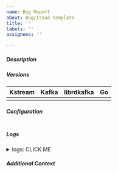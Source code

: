 ```yaml
---
name: Bug Report
about: Bug/Issue template
title: ''
labels: ''
assignees: ''

---
```


##### Description

<!-- A clear description of the bug and how to reproduce it. -->

##### Versions

<!-- Please specify real version numbers or git SHAs. -->

| Kstream | Kafka | librdkafka | Go  |
| ------ | ----- | --- | --- |
|        |       |     |     |

##### Configuration

<!-- What configuration values are you using for KStream? -->

```go

```

##### Logs

<!-- If applicable, add logs from Kstream and/or Kafka to help explain your problem.
You can set `config.Logger` to a debug level to capture Kstream debug output. 

import (
	"github.com/tryfix/log"
)

config.Logger = log.StdLogger.NewLog(log.WithLevel(log.DEBUG))
-->

<details><summary>logs: CLICK ME</summary>
<p>

```

```

</p>
</details>

##### Additional Context

<!-- Add any other context about the problem here. -->
